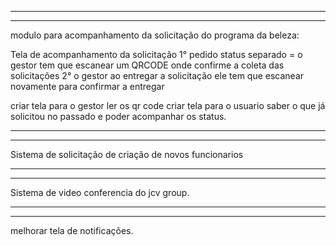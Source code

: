 ******************************************************************************************************
******************************************************************************************************

modulo para acompanhamento da solicitação do programa da beleza:

Tela de acompanhamento da solicitação
1° pedido status separado = o gestor tem que escanear um QRCODE onde confirme a coleta das solicitações
2° o gestor ao entregar a solicitação ele tem que escanear novamente para confirmar a entregar

criar tela para o gestor ler os qr code
criar tela para o usuario saber o que já solicitou no passado e poder acompanhar os status.

******************************************************************************************************
******************************************************************************************************

Sistema de solicitação de criação de novos funcionarios

******************************************************************************************************
******************************************************************************************************

Sistema de video conferencia do jcv group.

******************************************************************************************************
******************************************************************************************************

melhorar tela de notificações.